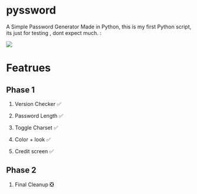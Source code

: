 # pyssword

A Simple Password Generator Made in Python,
this is my first Python script, its just for testing
, dont expect much.
:

 <img src="https://cdn.discordapp.com/attachments/1002237423314534481/1066802269863026769/1example.gif">

# Featrues

## Phase 1
 
1. Version Checker ✅</p>
2. Password Length ✅</p>
2. Toggle Charset  ✅</p>
3. Color + look    ✅</p>
4. Credit screen   ✅</p>

## Phase 2
 
1. Final Cleanup   ❎
 
